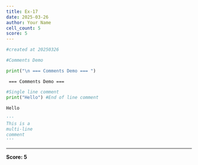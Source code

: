 ```yaml
---
title: Ex-17
date: 2025-03-26
author: Your Name
cell_count: 5
score: 5
---
```


```python
#created at 20250326
```


```python
#Comments Demo
```


```python
print("\n === Comments Demo === ")
```

    
     === Comments Demo === 



```python
#Single line comment
print("Hello") #End of line comment
```

    Hello



```python
'''
This is a
multi-line
comment
'''
```


---
**Score: 5**
